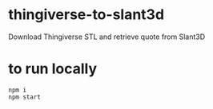 # thingiverse-to-slant3d
Download Thingiverse STL and retrieve quote from Slant3D

# to run locally
```
npm i
npm start
